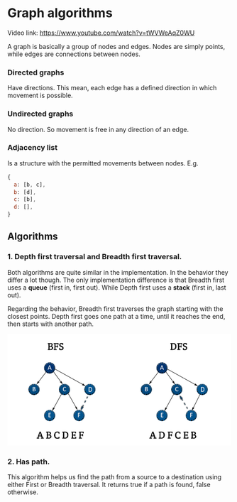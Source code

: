 # Graph algorithms

Video link: https://www.youtube.com/watch?v=tWVWeAqZ0WU

A graph is basically a group of nodes and edges. Nodes are simply points, while edges are connections between nodes.

### Directed graphs

Have directions. This mean, each edge has a defined direction in which movement is possible.

### Undirected graphs

No direction. So movement is free in any direction of an edge.

### Adjacency list

Is a structure with the permitted movements between nodes. E.g.

```javascript
{
  a: [b, c],
  b: [d],
  c: [b],
  d: [],
}
```

## Algorithms

### 1. Depth first traversal and Breadth first traversal.

Both algorithms are quite similar in the implementation. In the behavior they differ a lot though.
The only implementation difference is that Breadth first uses a **queue** (first in, first out). While Depth first uses a **stack** (first in, last out).

Regarding the behavior, Breadth first traverses the graph starting with the closest points. Depth first goes one path at a time, until it reaches the end, then starts with another path.

![image info](./images/BFS-DFS.png)


### 2. Has path.
This algorithm helps us find the path from a source to a destination using either First or Breadth traversal. It returns true if a path is found, false otherwise. 